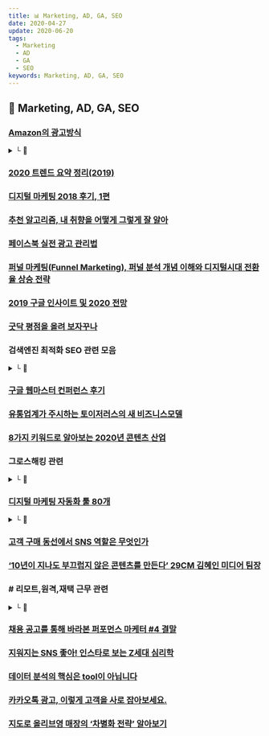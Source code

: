 ```yaml
---
title: 📊 Marketing, AD, GA, SEO
date: 2020-04-27
update: 2020-06-20
tags:
  - Marketing
  - AD
  - GA
  - SEO
keywords: Marketing, AD, GA, SEO
---
```


## 📄 Marketing, AD, GA, SEO

### [Amazon의 광고방식](https://brunch.co.kr/@bizspring/24)
<details><summary> └  📝 </summary>

- 구글은 소비자의 관심사를 알고 있으며, 페이스북은 소비자가 누구인지 알고있고,
  아마존은 고객이 어떤 상품을 구매하는지 알고있다.
- 고객 행동 데이터 수집
- 잠재고객 목표 설정
- 고객 스코어링 및 타깃 오디언스 분류(행동데이터 기반)
- 타깃 오디언스 별 CTA를 위한 소재
- 트리거(전환을 유도하기 위한 적절한 시점)

* [오디언스 타겟팅이란 청중,시청자를 의미하는 오디언스(Audience)와  
  목표, 대상을 의미하는 타겟(Target)을 합친 단어](https://blog.naver.com/wishmedia_korea/221505860481)

</details>

### [2020 트렌드 요약 정리(2019)](https://servicedesign.tistory.com/183?fbclid=IwAR1qarjDTEHfvEkmPbu7ivP-Rtt6DiV0VsiPKtS5BRGlTA-3eglgokw8T5Q)

### [디지털 마케팅 2018 후기, 1편](https://story.pxd.co.kr/1342)

### [추천 알고리즘, 내 취향을 어떻게 그렇게 잘 알아](https://ppss.kr/archives/208811)

### [페이스북 실전 광고 관리법](https://www.i-boss.co.kr/ab-6141-42230?utm_medium=social&utm_campaign=media_info&utm_term=jhkim&utm_content=191211_jh_19&ibfs=ZWI6ZY0C&fbclid=IwAR3aYTHRghTzqGLR7a8De1unxAZEU3mAnNW5-izS4xE9s_ONNLFSg2aKvRM)

### [퍼널 마케팅(Funnel Marketing), 퍼널 분석 개념 이해와 디지털시대 전환율 상승 전략](https://blog.naver.com/mage7th/221452784843)

### [2019 구글 인사이트 및 2020 전망](https://www.c-rocket.net/post/untitled-1)

### [굿닥 평점을 올려 보자꾸나](https://docs.google.com/presentation/d/1p8Nmn2HcvX4Hx3QNOTuz7VZWIu1LlluBqop3T5v9Dpc/edit)

### 검색엔진 최적화 SEO 관련 모음
<details><summary> └  🔗 </summary>

- [주니어를 위한 SEO GUIDE](https://www.slideshare.net/HakyungKim6/seo-seo-198630099)
- [검색엔진 최적화 SEO 초보자 가이드](https://support.google.com/webmasters/answer/7451184?hl=ko)
- [SEO 마케팅 총정리 가이드](https://www.twinword.co.kr/blog/search-engine-optimization-guide/amp/)
- [SEO Guide](https://www.onely.com/blog/ultimate-guide-javascript-seo/)
- [SEO 개선 사례 (번역)](https://brunch.co.kr/@jowlee/107)
- [검색엔진최적화에서 구조화의 중요성 - URL](https://social-marketing.tistory.com/m/entry/%EA%B2%80%EC%83%89%EC%97%94%EC%A7%84%EC%B5%9C%EC%A0%81%ED%99%94%EC%97%90%EC%84%9C-%EA%B5%AC%EC%A1%B0%ED%99%94%EC%9D%98-%EC%A4%91%EC%9A%94%EC%84%B1-1-URL?category=371777)
- [검색엔진의 눈을 가리는 웹사이트 - 접근성](https://social-marketing.tistory.com/m/entry/%EA%B2%80%EC%83%89%EC%97%94%EC%A7%84%EC%9D%98-%EB%88%88%EC%9D%84-%EA%B0%80%EB%A6%AC%EB%8A%94-%EC%9B%B9%EC%82%AC%EC%9D%B4%ED%8A%B8-2-%EC%A0%91%EA%B7%BC%EC%84%B1?category=371777)
- [검색엔진의 눈을 가리는 웹사이트 - 컨텐츠](https://social-marketing.tistory.com/m/entry/%EA%B2%80%EC%83%89%EC%97%94%EC%A7%84%EC%9D%98-%EB%88%88%EC%9D%84-%EA%B0%80%EB%A6%AC%EB%8A%94-%EC%9B%B9%EC%82%AC%EC%9D%B4%ED%8A%B8-1-%EC%BB%A8%ED%85%90%EC%B8%A0?category=371777)

</details>

### [구글 웹마스터 컨퍼런스 후기](https://kdinner.tistory.com/62)

### [유통업계가 주시하는 토이저러스의 새 비즈니스모델](http://www.ttimes.co.kr/view.html?no=2019120122207795447&ref=face)

### [8가지 키워드로 알아보는 2020년 콘텐츠 산업](https://www.venturesquare.net/797727)

### 그로스해킹 관련
<details><summary> └  🔗 </summary>

- [광고 덕후가 그로스해커가 되기까지](https://docs.google.com/presentation/d/1LfBeu7hMBSJs--NcpiMYocQwPEhGHflNGMad4y-damA/edit#slide=id.p)
- [그로스해킹 4개월차 해커의 스터디](https://brunch.co.kr/@levikim/31)

</details>

### [디지털 마케팅 자동화 툴 80개](https://contentsfree.com/%EB%94%94%EC%A7%80%ED%84%B8-%EB%A7%88%EC%BC%80%ED%8C%85-%EC%9E%90%EB%8F%99%ED%99%94-%ED%88%B4-%EB%B6%84%EC%95%BC%EB%B3%84-%EC%B4%9D%EC%A0%95%EB%A6%AC/)
<details><summary> └  📝 </summary>

- 소셜미디어 마케팅
- SEO (Search Engine Optimization)
- 이메일 마케팅
- 콘텐츠 마케팅
- 생산성
- 글쓰기
- 랜딩페이지
- A/B Test
- Analytics
- 비디오 마케팅

</details>

### [고객 구매 동선에서 SNS 역할은 무엇인가](https://brunch.co.kr/@wlsalsdnek/69)

### [‘10년이 지나도 부끄럽지 않은 콘텐츠를 만든다’ 29CM 김혜인 미디어 팀장](https://platum.kr/archives/136287)

### # 리모트,원격,재택 근무 관련
<details><summary> └  🔗 </summary>

- [리모트워커 효율적인 커뮤니케이션](https://brunch.co.kr/@dooook/196?fbclid=IwAR1OWyNUmGkraePzLQlMH8QgAtBaiyyG5EozL-9-itwnLegvvVKEPkgDAsw)
- [스마트스터디 재택근무](https://www.slideshare.net/mobile/KellyYun/smartstudy-fullremote201506-49674381)
- [재택근무 도입이 쉬워지려면](https://brunch.co.kr/@jamess/29)
- [리모트워크 핵심은 효율적 업무 진행](https://dbr.donga.com/article/view/1203/article_no/9045)
- [스터디파이 원격근무](https://brunch.co.kr/@taewookim/9)
- [로켓펀치 자율근무 가이드](https://www.notion.so/56ae1abe55af46548dec2c71617b4310#52d230fad8074491b39e40c30c5d77e6)
- [한국에 자율 출퇴근 혹은 원격 근무가 되는 회사가 있나요](https://github.com/milooy/remote-or-flexible-work-company-in-korea)
- [재택근무는 이 회사들처럼(깃랩,인비전)](http://www.ttimes.co.kr/view.html?no=2020030212077739708&ref=face)
- [원격근무 사례](https://brunch.co.kr/@taewookim/27)
- [재택근무 단점, 효율성](https://brunch.co.kr/@curahee/120)
- [지옥으로 변한 재택근무](https://news.v.daum.net/v/20200309050037084)
- [가상 사무실 만들기](https://brunch.co.kr/@linus/35)
- [노션의 리모트 근무](https://www.notion.so/Remote-work-wiki-1b21ef5501714fffa9f5c5c25677371f)
- [뱅크샐러드의 재택근무](https://blog.banksalad.com/tech/work-from-home/)
- [온라인 라이브 강의에 구글 엑셀시트 활용](https://m.facebook.com/story.php?story_fbid=1624936570979956&id=100003908865055)
- [화상회의 툴 추천](https://brunch.co.kr/@medibloc/136)
- [메디블록 재택근무 아카이브](https://www.notion.so/feat-19-9b9a63ce84f848998630aa72ba02901a)
- [슬로워크 고효율 재택근무](https://slowalk.tistory.com/2632)
- [7년간 전직원 재택근무하는 한국의 스타트업 '딥서치'](http://www.ttimes.co.kr/view.html?no=2020042419277757583)

</details>

### [채용 공고를 통해 바라본 퍼포먼스 마케터 #4 결말](https://sijinii.com/contents/1595/)

### [지워지는 SNS 좋아! 인스타로 보는 Z세대 심리학](http://www.openads.co.kr/nTrend/article/6837)

### [데이터 분석의 핵심은 tool이 아닙니다](https://brunch.co.kr/@itschloe1/39)

### [카카오톡 광고, 이렇게 고객을 사로 잡아보세요.](http://www.openads.co.kr/nTrend/article/6763)

### [지도로 올리브영 매장의 ‘차별화 전략’ 알아보기](https://www.sphinfo.com/oliveyoung/)

